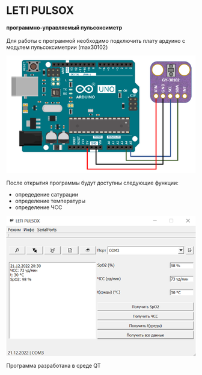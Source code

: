 <h1>LETI PULSOX</h1>
<h4>программно-управляемый пульсоксиметр</h4>
<p>Для работы с программой необходимо подключить плату ардуино с модулем пульсоксиметрии (max30102)</p>

![схема подключения](/rm_img/scheeme.png)

<p>После открытия программы будут доступны следующие функции:</p>
<ul>
<li>опредедение сатурации</li>
<li>определение температуры</li>
<li>определение ЧСС</li>
</ul>

![интерфейс программы](/rm_img/screen.PNG)

<p>Программа разработана в среде QT</p>
